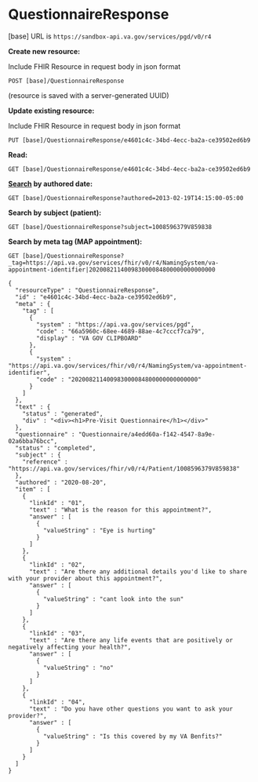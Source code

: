 # QuestionnaireResponse

[base] URL is `https://sandbox-api.va.gov/services/pgd/v0/r4`

**Create new resource:**

Include FHIR Resource in request body in json format

`POST [base]/QuestionnaireResponse`

(resource is saved with a server-generated UUID)

**Update existing resource:**

Include FHIR Resource in request body in json format

`PUT [base]/QuestionnaireResponse/e4601c4c-34bd-4ecc-ba2a-ce39502ed6b9`

**Read:**

`GET [base]/QuestionnaireResponse/e4601c4c-34bd-4ecc-ba2a-ce39502ed6b9`

**[Search](https://www.hl7.org/fhir/r4/questionnaireresponse.html#search) by authored date:**

`GET [base]/QuestionnaireResponse?authored=2013-02-19T14:15:00-05:00`

**Search by subject (patient):**

`GET [base]/QuestionnaireResponse?subject=1008596379V859838`

**Search by meta tag (MAP appointment):**

`GET [base]/QuestionnaireResponse?_tag=https://api.va.gov/services/fhir/v0/r4/NamingSystem/va-appointment-identifier|202008211400983000084800000000000000`

```
{
  "resourceType" : "QuestionnaireResponse",
  "id" : "e4601c4c-34bd-4ecc-ba2a-ce39502ed6b9",
  "meta" : {
    "tag" : [
      {
        "system" : "https://api.va.gov/services/pgd",
        "code" : "66a5960c-68ee-4689-88ae-4c7cccf7ca79",
        "display" : "VA GOV CLIPBOARD"
      },
      {
        "system" : "https://api.va.gov/services/fhir/v0/r4/NamingSystem/va-appointment-identifier",
        "code" : "202008211400983000084800000000000000"
      }
    ]
  },
  "text" : {
    "status" : "generated",
    "div" : "<div><h1>Pre-Visit Questionnaire</h1></div>"
  },
  "questionnaire" : "Questionnaire/a4edd60a-f142-4547-8a9e-02a6bba76bcc",
  "status" : "completed",
  "subject" : {
    "reference" : "https://api.va.gov/services/fhir/v0/r4/Patient/1008596379V859838"
  },
  "authored" : "2020-08-20",
  "item" : [
    {
      "linkId" : "01",
      "text" : "What is the reason for this appointment?",
      "answer" : [
        {
          "valueString" : "Eye is hurting"
        }
      ]
    },
    {
      "linkId" : "02",
      "text" : "Are there any additional details you'd like to share with your provider about this appointment?",
      "answer" : [
        {
          "valueString" : "cant look into the sun"
        }
      ]
    },
    {
      "linkId" : "03",
      "text" : "Are there any life events that are positively or negatively affecting your health?",
      "answer" : [
        {
          "valueString" : "no"
        }
      ]
    },
    {
      "linkId" : "04",
      "text" : "Do you have other questions you want to ask your provider?",
      "answer" : [
        {
          "valueString" : "Is this covered by my VA Benfits?"
        }
      ]
    }
  ]
}
```
